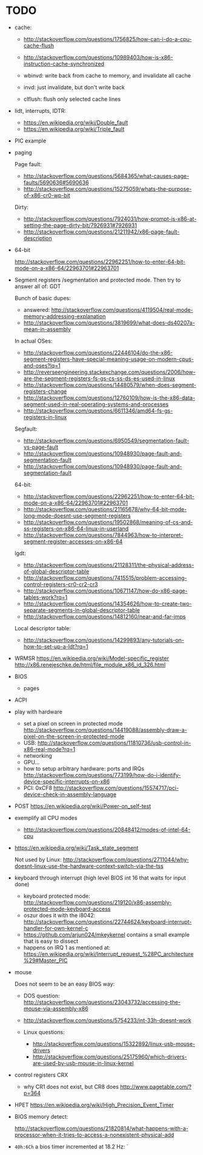 # TODO

-   cache:

    - http://stackoverflow.com/questions/1756825/how-can-i-do-a-cpu-cache-flush
    - http://stackoverflow.com/questions/10989403/how-is-x86-instruction-cache-synchronized

    - wbinvd: write back from cache to memory, and invalidate all cache
    - invd: just invalidate, but don't write back
    - clflush: flush only selected cache lines

-   lidt, interrupts, IDTR:

    - https://en.wikipedia.org/wiki/Double_fault
    - https://en.wikipedia.org/wiki/Triple_fault

-   PIC example

-   paging

    Page fault:

    - http://stackoverflow.com/questions/5684365/what-causes-page-faults/5690636#5690636
    - http://stackoverflow.com/questions/15275059/whats-the-purpose-of-x86-cr0-wp-bit

    Dirty:

    - http://stackoverflow.com/questions/7924031/how-prompt-is-x86-at-setting-the-page-dirty-bit/7926931#7926931
    - http://stackoverflow.com/questions/21211942/x86-page-fault-description

-   64-bit

    http://stackoverflow.com/questions/22962251/how-to-enter-64-bit-mode-on-a-x86-64/22963701#22963701

-   Segment registers /segmentation and protected mode. Then try to answer all of: GDT

    Bunch of basic dupes:

    - answered: http://stackoverflow.com/questions/4119504/real-mode-memory-addressing-explanation
    - http://stackoverflow.com/questions/3819699/what-does-ds40207a-mean-in-assembly

    In actual OSes:

    - http://stackoverflow.com/questions/22446104/do-the-x86-segment-registers-have-special-meaning-usage-on-modern-cpus-and-oses?lq=1
    - http://reverseengineering.stackexchange.com/questions/2006/how-are-the-segment-registers-fs-gs-cs-ss-ds-es-used-in-linux
    - http://stackoverflow.com/questions/14480579/when-does-segment-registers-change
    - http://stackoverflow.com/questions/12760109/how-is-the-x86-data-segment-used-in-real-operating-systems-and-processes
    - http://stackoverflow.com/questions/6611346/amd64-fs-gs-registers-in-linux

    Segfault:

    - http://stackoverflow.com/questions/6950549/segmentation-fault-vs-page-fault
    - http://stackoverflow.com/questions/10948930/page-fault-and-segmentation-fault
    - http://stackoverflow.com/questions/10948930/page-fault-and-segmentation-fault

    64-bit:

    - http://stackoverflow.com/questions/22962251/how-to-enter-64-bit-mode-on-a-x86-64/22963701#22963701
    - http://stackoverflow.com/questions/21165678/why-64-bit-mode-long-mode-doesnt-use-segment-registers
    - http://stackoverflow.com/questions/19502868/meaning-of-cs-and-ss-registers-on-x86-64-linux-in-userland
    - http://stackoverflow.com/questions/7844963/how-to-interpret-segment-register-accesses-on-x86-64

    lgdt:

    - http://stackoverflow.com/questions/21128311/the-physical-address-of-global-descriptor-table
    - http://stackoverflow.com/questions/7415515/problem-accessing-control-registers-cr0-cr2-cr3
    - http://stackoverflow.com/questions/10671147/how-do-x86-page-tables-work?rq=1
    - http://stackoverflow.com/questions/14354626/how-to-create-two-separate-segments-in-global-descriptor-table
    - http://stackoverflow.com/questions/14812160/near-and-far-jmps

    Local descriptor table:

    - http://stackoverflow.com/questions/14299893/any-tutorials-on-how-to-set-up-a-ldt?rq=1

-   WRMSR https://en.wikipedia.org/wiki/Model-specific_register http://x86.renejeschke.de/html/file_module_x86_id_326.html

-   BIOS

    - pages

-   ACPI

-   play with hardware

    -   set a pixel on screen in protected mode http://stackoverflow.com/questions/14419088/assembly-draw-a-pixel-on-the-screen-in-protected-mode
    -   USB: http://stackoverflow.com/questions/11810736/usb-control-in-x86-real-mode?rq=1
    -   networking
    -   GPU...
    -   how to setup arbitrary hardware: ports and IRQs http://stackoverflow.com/questions/773199/how-do-i-identify-device-specific-interrupts-on-x86
    -   PCI: 0xCF8 <http://stackoverflow.com/questions/15574717/pci-device-check-in-assembly-language>

-   POST https://en.wikipedia.org/wiki/Power-on_self-test

-   exemplify all CPU modes

    -   http://stackoverflow.com/questions/20848412/modes-of-intel-64-cpu

-   https://en.wikipedia.org/wiki/Task_state_segment

    Not used by Linux: <http://stackoverflow.com/questions/2711044/why-doesnt-linux-use-the-hardware-context-switch-via-the-tss>

-   keyboard through interrupt (high level BIOS int 16 that waits for input done)

    - keyboard protected mode: http://stackoverflow.com/questions/219120/x86-assembly-protected-mode-keyboard-access
    - oszur does it with the i8042: http://stackoverflow.com/questions/22744624/keyboard-interrupt-handler-for-own-kernel-c
    - https://github.com/arjun024/mkeykernel contains a small example that is easy to dissect
    - happens on IRQ 1 as mentioned at: https://en.wikipedia.org/wiki/Interrupt_request_%28PC_architecture%29#Master_PIC

-   mouse

    Does not seem to be an easy BIOS way:

    -   DOS question: http://stackoverflow.com/questions/23043732/accessing-the-mouse-via-assembly-x86

    -   http://stackoverflow.com/questions/5754233/int-33h-doesnt-work

    -   Linux questions:

        - http://stackoverflow.com/questions/15322892/linux-usb-mouse-drivers
        - http://stackoverflow.com/questions/25175960/which-drivers-are-used-by-usb-mouse-in-linux-kernel

-   control registers CRX

    - why CR1 does not exist, but CR8 does http://www.pagetable.com/?p=364

-   HPET https://en.wikipedia.org/wiki/High_Precision_Event_Timer

-   BIOS memory detect:

    http://stackoverflow.com/questions/21820814/what-happens-with-a-processor-when-it-tries-to-access-a-nonexistent-physical-add

-   `40h:6Ch` a bios timer incremented at 18.2 Hz: `
